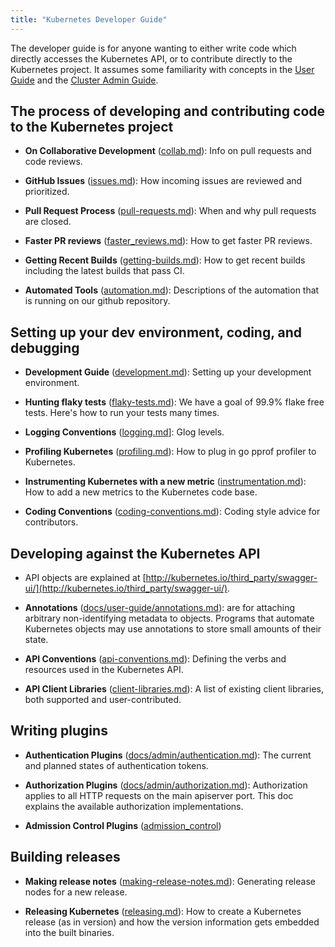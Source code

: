 ```yaml
---
title: "Kubernetes Developer Guide"
---
```

The developer guide is for anyone wanting to either write code which directly accesses the
Kubernetes API, or to contribute directly to the Kubernetes project.
It assumes some familiarity with concepts in the [User Guide](/{{page.version}}/docs/user-guide/) and the [Cluster Admin
Guide](/{{page.version}}/docs/admin/).


## The process of developing and contributing code to the Kubernetes project

* **On Collaborative Development** ([collab.md](/{{page.version}}/docs/devel/collab)): Info on pull requests and code reviews.

* **GitHub Issues** ([issues.md](/{{page.version}}/docs/devel/issues)): How incoming issues are reviewed and prioritized.

* **Pull Request Process** ([pull-requests.md](/{{page.version}}/docs/devel/pull-requests)): When and why pull requests are closed.

* **Faster PR reviews** ([faster_reviews.md](/{{page.version}}/docs/devel/faster_reviews)): How to get faster PR reviews.

* **Getting Recent Builds** ([getting-builds.md](/{{page.version}}/docs/devel/getting-builds)): How to get recent builds including the latest builds that pass CI.

* **Automated Tools** ([automation.md](/{{page.version}}/docs/devel/automation)): Descriptions of the automation that is running on our github repository.


## Setting up your dev environment, coding, and debugging

* **Development Guide** ([development.md](/{{page.version}}/docs/devel/development)): Setting up your development environment.

* **Hunting flaky tests** ([flaky-tests.md](/{{page.version}}/docs/devel/flaky-tests)): We have a goal of 99.9% flake free tests.
  Here's how to run your tests many times.

* **Logging Conventions** ([logging.md](/{{page.version}}/docs/devel/logging)]: Glog levels.

* **Profiling Kubernetes** ([profiling.md](/{{page.version}}/docs/devel/profiling)): How to plug in go pprof profiler to Kubernetes.

* **Instrumenting Kubernetes with a new metric**
  ([instrumentation.md](/{{page.version}}/docs/devel/instrumentation)): How to add a new metrics to the
  Kubernetes code base.

* **Coding Conventions** ([coding-conventions.md](/{{page.version}}/docs/devel/coding-conventions)):
  Coding style advice for contributors.


## Developing against the Kubernetes API

* API objects are explained at [http://kubernetes.io/third_party/swagger-ui/](http://kubernetes.io/third_party/swagger-ui/).

* **Annotations** ([docs/user-guide/annotations.md](/{{page.version}}/docs/user-guide/annotations)): are for attaching arbitrary non-identifying metadata to objects.
  Programs that automate Kubernetes objects may use annotations to store small amounts of their state.

* **API Conventions** ([api-conventions.md](/{{page.version}}/docs/devel/api-conventions)):
  Defining the verbs and resources used in the Kubernetes API.

* **API Client Libraries** ([client-libraries.md](/{{page.version}}/docs/devel/client-libraries)):
  A list of existing client libraries, both supported and user-contributed.


## Writing plugins

* **Authentication Plugins** ([docs/admin/authentication.md](/{{page.version}}/docs/admin/authentication)):
  The current and planned states of authentication tokens.

* **Authorization Plugins** ([docs/admin/authorization.md](/{{page.version}}/docs/admin/authorization)):
  Authorization applies to all HTTP requests on the main apiserver port.
  This doc explains the available authorization implementations.

* **Admission Control Plugins** ([admission_control](https://github.com/kubernetes/kubernetes/blob/{{page.githubbranch}}/docs/design/admission_control.md))


## Building releases

* **Making release notes** ([making-release-notes.md](/{{page.version}}/docs/devel/making-release-notes)): Generating release nodes for a new release.

* **Releasing Kubernetes** ([releasing.md](/{{page.version}}/docs/devel/releasing)): How to create a Kubernetes release (as in version)
  and how the version information gets embedded into the built binaries.



